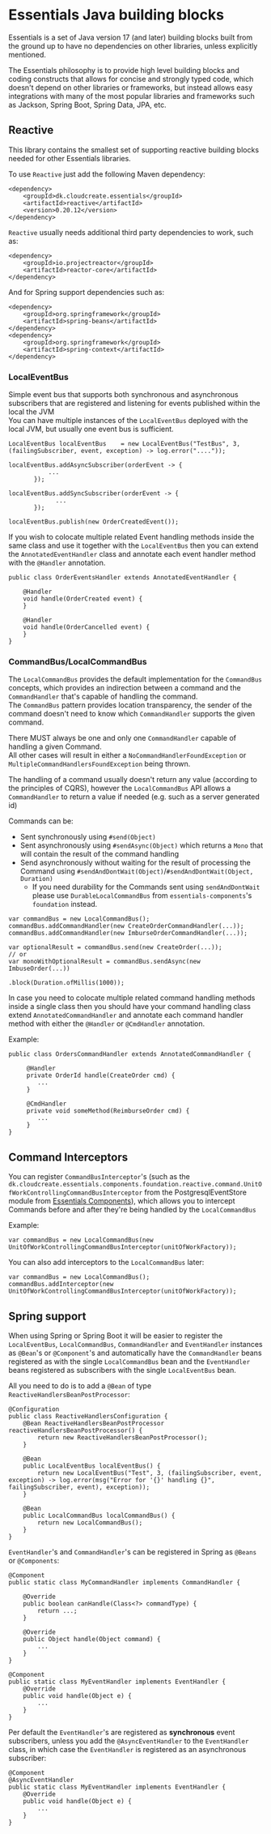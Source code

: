 # Essentials Java building blocks

Essentials is a set of Java version 17 (and later) building blocks built from the ground up to have no dependencies on other libraries, unless explicitly mentioned.

The Essentials philosophy is to provide high level building blocks and coding constructs that allows for concise and strongly typed code, which doesn't depend on other libraries or frameworks, but
instead allows easy integrations with many of the most popular libraries and frameworks such as Jackson, Spring Boot, Spring Data, JPA, etc.

## Reactive

This library contains the smallest set of supporting reactive building blocks needed for other Essentials libraries.

To use `Reactive` just add the following Maven dependency:
```
<dependency>
    <groupId>dk.cloudcreate.essentials</groupId>
    <artifactId>reactive</artifactId>
    <version>0.20.12</version>
</dependency>
```

`Reactive` usually needs additional third party dependencies to work, such as:
```
<dependency>
    <groupId>io.projectreactor</groupId>
    <artifactId>reactor-core</artifactId>
</dependency>
```

And for Spring support dependencies such as:
```
<dependency>
    <groupId>org.springframework</groupId>
    <artifactId>spring-beans</artifactId>
</dependency>
<dependency>
    <groupId>org.springframework</groupId>
    <artifactId>spring-context</artifactId>
</dependency>
```

### LocalEventBus
Simple event bus that supports both synchronous and asynchronous subscribers that are registered and listening for events published within the local the JVM  
You can have multiple instances of the `LocalEventBus` deployed with the local JVM, but usually one event bus is sufficient.

```
LocalEventBus localEventBus    = new LocalEventBus("TestBus", 3, (failingSubscriber, event, exception) -> log.error("...."));
                  
localEventBus.addAsyncSubscriber(orderEvent -> {
           ...
       });

localEventBus.addSyncSubscriber(orderEvent -> {
             ...
       });
                  
localEventBus.publish(new OrderCreatedEvent());
```

If you wish to colocate multiple related Event handling methods inside the same class and use it together with the 
`LocalEventBus` then you can extend the `AnnotatedEventHandler` class and annotate each event handler method with the
`@Handler` annotation.

```
public class OrderEventsHandler extends AnnotatedEventHandler {

    @Handler
    void handle(OrderCreated event) {
    }

    @Handler
    void handle(OrderCancelled event) {
    }
}
```

### CommandBus/LocalCommandBus
The `LocalCommandBus` provides the default implementation for the `CommandBus` concepts, which provides an indirection between a command and the `CommandHandler` 
that's capable of handling the command.  
The `CommandBus` pattern provides location transparency, the sender of the command doesn't need to know which `CommandHandler` supports
the given command.   

There MUST always be one and only one `CommandHandler` capable of handling a given Command.  
All other cases will result in either a `NoCommandHandlerFoundException` or `MultipleCommandHandlersFoundException` being thrown.

The handling of a command usually doesn't return any value (according to the principles of CQRS), however the `LocalCommandBus` API allows
a `CommandHandler` to return a value if needed (e.g. such as a server generated id)  

Commands can be:
- Sent synchronously using `#send(Object)`  
- Sent asynchronously using `#sendAsync(Object)` which returns a `Mono` that will contain the result of the command handling
- Send asynchronously without waiting for the result of processing the Command using `#sendAndDontWait(Object)`/`#sendAndDontWait(Object, Duration)`
  - If you need durability for the Commands sent using `sendAndDontWait` please use `DurableLocalCommandBus` from `essentials-components`'s `foundation` instead.

```
var commandBus = new LocalCommandBus();
commandBus.addCommandHandler(new CreateOrderCommandHandler(...));
commandBus.addCommandHandler(new ImburseOrderCommandHandler(...));
 
var optionalResult = commandBus.send(new CreateOrder(...));
// or
var monoWithOptionalResult = commandBus.sendAsync(new ImbuseOrder(...))
                                       .block(Duration.ofMillis(1000));
```

In case you need to colocate multiple related command handling methods inside a single class then you 
should have your command handling class extend `AnnotatedCommandHandler` and annotate each command handler method with either 
the `@Handler` or `@CmdHandler` annotation.

Example:  
```
public class OrdersCommandHandler extends AnnotatedCommandHandler {

     @Handler
     private OrderId handle(CreateOrder cmd) {
        ...
     }

     @CmdHandler
     private void someMethod(ReimburseOrder cmd) {
        ...
     }
}
```

## Command Interceptors
You can register `CommandBusInterceptor`'s (such as the `dk.cloudcreate.essentials.components.foundation.reactive.command.UnitOfWorkControllingCommandBusInterceptor`
from the PostgresqlEventStore module from [Essentials Components](https://github.com/cloudcreate-dk/essentials-components)), which allows you to 
intercept Commands before and after they're being handled by the `LocalCommandBus`

Example:
```
var commandBus = new LocalCommandBus(new UnitOfWorkControllingCommandBusInterceptor(unitOfWorkFactory));
```

You can also add interceptors to the `LocalCommandBus` later:
```
var commandBus = new LocalCommandBus();
commandBus.addInterceptor(new UnitOfWorkControllingCommandBusInterceptor(unitOfWorkFactory));
```

## Spring support
When using Spring or Spring Boot it will be easier to register the `LocalEventBus`, `LocalCommandBus`, `CommandHandler` and `EventHandler` instances as `@Bean`'s or `@Component`'s
and automatically have the `CommandHandler` beans registered as with the single `LocalCommandBus` bean and the `EventHandler` beans registered as subscribers with the single `LocalEventBus` bean.

All you need to do is to add a `@Bean` of type `ReactiveHandlersBeanPostProcessor`:

```
@Configuration
public class ReactiveHandlersConfiguration {
    @Bean ReactiveHandlersBeanPostProcessor reactiveHandlersBeanPostProcessor() {
        return new ReactiveHandlersBeanPostProcessor();
    }
    
    @Bean
    public LocalEventBus localEventBus() {
        return new LocalEventBus("Test", 3, (failingSubscriber, event, exception) -> log.error(msg("Error for '{}' handling {}", failingSubscriber, event), exception));
    }
    
    @Bean
    public LocalCommandBus localCommandBus() {
        return new LocalCommandBus();
    }
}
```

`EventHandler`'s and `CommandHandler`'s can be registered in Spring as `@Beans` or `@Components`:
```
@Component
public static class MyCommandHandler implements CommandHandler {

    @Override
    public boolean canHandle(Class<?> commandType) {
        return ...;
    }

    @Override
    public Object handle(Object command) {
        ...
    }
}

@Component
public static class MyEventHandler implements EventHandler {
    @Override
    public void handle(Object e) {
        ...
    }
}
```
Per default the `EventHandler`'s are registered as **synchronous** event subscribers, unless you add the `@AsyncEventHandler` to the `EventHandler` class, in which case the `EventHandler` is 
registered as an asynchronous subscriber:
```
@Component
@AsyncEventHandler
public static class MyEventHandler implements EventHandler {
    @Override
    public void handle(Object e) {
        ...
    }
}
```